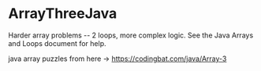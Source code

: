 # ArrayThreeJava

Harder array problems -- 2 loops, more complex logic. See the Java Arrays and Loops document for help.

java array puzzles from here -> https://codingbat.com/java/Array-3
